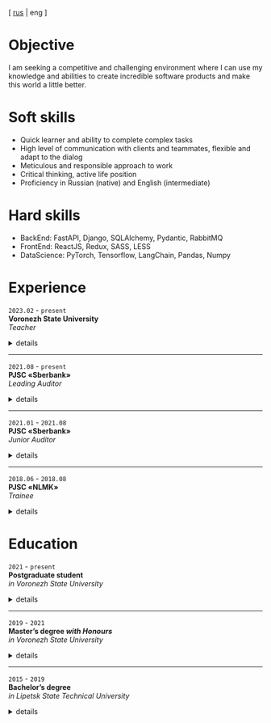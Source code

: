 [ [rus](/README.md) | eng ]

# Objective

I am seeking a competitive and challenging environment where I can use my knowledge and abilities to create incredible software products and make this world a little better.

# Soft skills

- Quick learner and ability to complete complex tasks
- High level of communication with clients and teammates, flexible and adapt to the dialog
- Meticulous and responsible approach to work
- Critical thinking, active life position
- Proficiency in Russian (native) and English (intermediate)

# Hard skills

- BackEnd: FastAPI, Django, SQLAlchemy, Pydantic, RabbitMQ
- FrontEnd: ReactJS, Redux, SASS, LESS
- DataScience: PyTorch, Tensorflow, LangChain, Pandas, Numpy

# Experience

`2023.02` - `present`  
__Voronezh State University__  
_Teacher_  

<details>
<summary>details</summary><br>

Lecturer of the subjects:
- web development
- software engineering
- information systems and technologies

</details>

---

`2021.08` - `present`  
__PJSC «Sberbank»__  
_Leading Auditor_  

<details>
<summary>details</summary><br>

Development of a python library for graph analysis:
- developed a user interface with a frontend on reactJS and a backend on fastAPI for graph visualization and using of algorithms and metrics
- developed an AI-assistant based on GigaChat Pro using the RAG approach to navigate through library documentation
- developed 3 core modules (DirectedGraph, MultiDirectedGraph и MultiUndirectedGraph)
- implemented 9 algorithms and metrics (_algorithms of search weakly connected components, of search Dijkstra's shortest path and distance, of search separating edges, PageRank, Ford Fulkerson, BFS, Girvan Newman, metrics Harmonic Centrality and Closenness Centrality_)
- developed an interactive help with hints of the possibility about applying a particular algorithm to the current graph
- developed a template module for solving typical graph analysis problems
- made architectural decisions, actively participated in the planning of each sprint

Development of a web scraping tool:
- developed 2 core classes (StaticParser, DynamicParser)
- developed 5 modules (authentication, working with dataframes, user-agents, cookies and proxy)
- led a team of 11 people, tested the TDD approach

Other projects:
- developed an update for the internal documentation service with a frontend on reactJS and a backend on fastAPI
- developed a module for a geocoding tool with the functionality of searching for users located at a certain distance from selected points
- created a data mart of external sources, set up an ETL process
- developed a fuzzy search module from unstructured data for a data mining tool

Also:
- conduct interviews and mentoring sessions
- give presentations at IT community reporting events, write articles
- work with data (SQL queries, create data marts, process data using machine learning methods, search information in unstructured data)

</details>

---

`2021.01` - `2021.08`  
__PJSC «Sberbank»__  
_Junior Auditor_

<details>
<summary>details</summary><br>

Projects:
- developed a signature and seal detection tool based on the Yolo v5s
- developed an internal document management service interface using HTML, CSS, ReactJS

Also:
- performed data analysis and processing using SQL and Python
- wrote IT-related articles

</details>

---

`2018.06` - `2018.08`  
__PJSC «NLMK»__  
_Trainee_

<details>
<summary>details</summary><br>

Internship (configured Siemens process controllers and Altivar frequency converters)

</details>

# Education

`2021` - `present`  
__Postgraduate student__  
_in Voronezh State University_  

<details>
<summary>details</summary><br>

Faculty of Applied Mathematics, Computer Science and Mechanics  
Specialty: Computer Science and Engineering  
Direction of research: Processing of unstructured texts

</details>

---

`2019` - `2021`  
__Master’s degree _with Honours___  
_in Voronezh State University_

<details>
<summary>details</summary><br>

Faculty of Computer Science  
Specialty: Information Processing and Protection  
Graduation theme: Steganographic analysis using deep neural networks

</details>

---

`2015` - `2019`  
__Bachelor’s degree__  
_in Lipetsk State Technical University_  

<details>
<summary>details</summary><br>

Faculty of Automation and Computer Science  
Specialty: Electric Drive and Automation  
Graduation theme: Research and modernisation of the electric drive system

</details>
